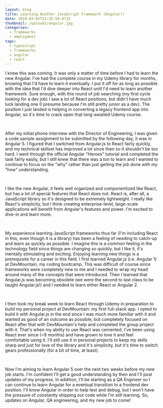 ```yaml
---
layout: blog
title: Learning Another JavaScript Framework (Angular)!
date: 2018-03-01T22:32:50.873Z
thumbnail: /uploads/angular.jpg
categories:
  - frameworks
  - employment
tags:
  - typescript
  - frameworks
  - angular
  - react
---
```

I knew this was coming. It was only a matter of time before I had to learn the new Angular. I've had the complete course in my Udemy library for months, knowing that I'd have to learn it eventually. I put it off for as long as possible with the idea that I'd dive deeper into React until I'd need to learn another framework. Sure enough, with this round of job searching (my first cycle looking for a dev job) I saw a lot of React positions, but didn't have much luck landing one (I presume because I'm still pretty junior as a dev). The position I just landed is helping in converting a legacy frontend app into Angular, so it's time to crack open that long-awaited Udemy course.

&nbsp;

After my initial phone interview with the Director of Engineering, I was given a code sample assignment to be submitted by the following day, it was in Angular 5. I figured that I switched from Angular.js to React fairly quickly, and my technical skillset has improved a lot since then so it shouldn't be too hard. I went through the official Angular "Heroes" tutorial and completed the task fairly easily, but I still knew that there was a ton to learn and I wanted to continue to focus on the "why" rather than just getting the job done with my "how" understanding.

&nbsp;

I like the new Angular, it feels well organized and componentized like React, but has a lot of special features that React does not. React is, after all, a JavaScript library so it's designed to be extremely lightweight. I really like React's simplicity, but I think creating enterprise-level, large-scale applications will benefit from Angular's features and power. I'm excited to dive-in and learn more.

&nbsp;

My experience learning JavaScript frameworks thus far (I'm including React in this, even though it is a library) has been a feeling of needing to catch-up and learn as quickly as possible. I imagine this is a common feeling in the technology field since things are changing so quickly, but I like it, it's mentally stimulating and exciting. Enjoying learning new things is a prerequisite for a career in this field. I first learned Angular.js (i.e. Angular 1) at DevMountain, my coding bootcamp. This was difficult of course since frameworks were completely new to me and I needed to wrap my head around many of the concepts that were introduced. Then I learned that Angular.js was becoming obsolete (we were the second to last class to be taught Angular.js!) and I needed to learn either React or Angular 2.

&nbsp;

I then took my break week to learn React through Udemy in preparation to build my personal project at DevMountain: my first full-stack app. I opted to build it with Angular.js in the end since I was much more familiar with it and wanted as good of an outcome as possible, but completely focused on React after that with DevMountain's help and completed the group project with it. That's when my ability to use React was cemented. I've been using React ever since (~9 months) and have grown to love it and feel comfortable using it. I'll still use it in personal projects to keep my skills sharp and just for love of the library and it's simplicity, but it's time to switch gears professionally (for a bit of time, at least).

&nbsp;

Now I'm aiming to learn Angular 5 over the next two weeks before my new job starts. I'm confident I'll get a good understanding by then and I'll post updates of my progress. In addition, I'll be starting as a QA Engineer so I can continue to learn Angular for a eventual transition to a frontend dev position. I'll know Angular in order to help test and debug, but I won't have the pressure of constantly shipping out code while I'm still learning. So, updates on Angular, QA engineering, and my new job to come!
